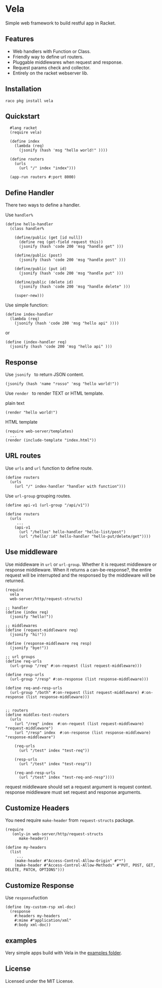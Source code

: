 Vela
========
Simple web framework to build restful app in Racket. 


Features
------------
- Web handlers with Function or Class.
- Friendly way to define url routers.
- Pluggable middlewares when request and response.
- Request params check and collector.
- Entirely on the racket webserver lib.


Installation
------------

`raco pkg install vela`


Quickstart
------------

```racket
  #lang racket
  (require vela)

  (define index
    (lambda (req)
      (jsonify (hash 'msg "hello world!" ))))

  (define routers
    (urls
      (url "/" index "index")))

  (app-run routers #:port 8000)
```

Define Handler
-----------
There two ways to define a handler.

Use ```handler%```

```racket
(define hello-handler
  (class handler%

    (define/public (get [id null])
	  (define req (get-field request this))
      (jsonify (hash 'code 200 'msg "handle get" )))

    (define/public (post)
      (jsonify (hash 'code 200 'msg "handle post" )))

    (define/public (put id)
      (jsonify (hash 'code 200 'msg "handle put" )))

    (define/public (delete id)
      (jsonify (hash 'code 200 'msg "handle delete" )))

    (super-new)))

```

Use simple function:

```racket
(define index-handler
  (lambda (req)
    (jsonify (hash 'code 200 'msg "hello api" ))))
```

  or

```racket
(define (index-handler req)
  (jsonify (hash 'code 200 'msg "hello api" )))
```

Response
-----------
Use ```jsonify ``` to return JSON content.

```racket
(jsonify (hash 'name "rosso" 'msg "hello world!"))
```

Use ```render ``` to render TEXT or HTML template.

plain text

```racket
(render "hello world!")
```


HTML template

```racket
(require web-server/templates)
  ...
(render (include-template "index.html"))
```

URL routes
-----------

Use ```urls``` and ```url``` function to define route.

```racket
(define routers
  (urls
    (url "/" index-handler "handler with function")))
```

Use ```url-group``` grouping routes.


```racket
(define api-v1 (url-group "/api/v1"))

(define routers
  (urls
	 ...
    (api-v1
      (url "/hellos" hello-handler "hello-list/post")
      (url "/hello/:id" hello-handler "hello-put/delete/get"))))
```


Use middleware
-----------

Use middleware in ```url```  or ```url-group```.
Whether it is request middleware or response middleware. When it returns a can-be-response?, 
the entire request will be interrupted and the responsed by the middleware will be returned.


```racket
(require
  vela
  web-server/http/request-structs)

;; handler
(define (index req)
  (jsonify "hello!"))

;; middlewares
(define (request-middleware req)
  (jsonify "hi!"))

(define (response-middleware req resp)
  (jsonify "bye!"))

;; url groups
(define req-urls
  (url-group "/req" #:on-request (list request-middleware)))

(define resp-urls
  (url-group "/resp" #:on-response (list response-middleware)))

(define req-and-resp-urls
  (url-group "/both" #:on-request (list request-middleware) #:on-response (list response-middleware)))


;; routers
(define middles-test-routers
  (urls
    (url "/req" index  #:on-request (list request-middleware) "request-middleware")
    (url "/resp" index  #:on-response (list response-middleware) "response-middleware")

    (req-urls
      (url "/test" index "test-req"))

    (resp-urls
      (url "/test" index "test-resp"))

    (req-and-resp-urls
      (url "/test" index "test-req-and-resp"))))

```

request middleware should set a request argument is request context. response middleware must set request and response arguments.


Customize Headers
-----------
You need require ```make-header``` from ```request-structs``` package.

```racket
(require
   (only-in web-server/http/request-structs
      make-header))

(define my-headers
  (list
  	 ...
    (make-header #"Access-Control-Allow-Origin" #"*")
    (make-header #"Access-Control-Allow-Methods" #"PUT, POST, GET, DELETE, PATCH, OPTIONS")))

```

Customize Response
-----------
Use ```response```fuction

```racket
(define (my-custom-rsp xml-doc)
  (response
    #:headers my-headers
    #:mime #"application/xml"
    #:body xml-doc))
```

examples
----------
Very simple apps build with Vela in the [examples folder](https://github.com/nuty/vela/tree/master/examples).


License
-------
Licensed under the MIT License.